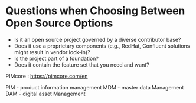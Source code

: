
# Questions when Choosing Between Open Source Options
- Is it an open source project governed by a diverse contributor base?
- Does it use a proprietary components (e.g., RedHat, Confluent solutions might result in vendor lock-in)?
- Is the project part of a foundation?
- Does it contain the feature set that you need and want?


PIMcore : https://pimcore.com/en

PIM - product information management
MDM - master data Management
DAM - digital asset Management
